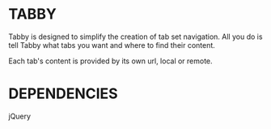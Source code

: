TABBY
=====

Tabby is designed to simplify the creation of tab set navigation.  All you do
is tell Tabby what tabs you want and where to find their content.  

Each tab's content is provided by its own url, local or remote.

DEPENDENCIES
============

jQuery
